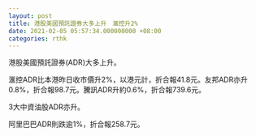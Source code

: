 ```yaml
---
layout: post
title: 港股美國預託證券大多上升　滙控升2%
date: 2021-02-05 05:57:34.000000000 +08:00
categories: rthk
---
```


港股美國預託證券(ADR)大多上升。

滙控ADR比本港昨日收市價升2%，以港元計，折合報41.8元。友邦ADR亦升0.8%，折合報98.7元。騰訊ADR升約0.6%，折合報739.6元。

3大中資油股ADR亦升。

阿里巴巴ADR則跌逾1%，折合報258.7元。
